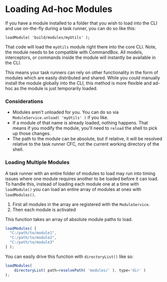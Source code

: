 # Loading Ad-hoc Modules

If you have a module installed to a folder that you wish to load into the CLI and use on-the-fly during a task runner, you can do so like this:

```
loadModule( 'build/modules/myUtils' );
```

That code will load the `myUtils` module right there into the core CLI. Note, the module needs to be compatible with CommandBox. All models, interceptors, or commands inside the module will instantly be available in the CLI.

This means your task runners can rely on other functionality in the form of modules which are easily distributed and shared. While you could manually install the module globally into the CLI, this method is more flexible and ad-hoc as the module is just temporarily loaded.

### Considerations

* Modules aren't unloaded for you. You can do so via `ModuleService.unload( 'myUtils' )` if you like.
* If a module of that name is already loaded, nothing happens. That means if you modify the module, you'll need to `reload` the shell to pick up those changes.
* The path to the module can be absolute, but if relative, it will be resolved relative to the task runner CFC, not the current working directory of the shell.

### Loading Multiple Modules

A task runner with an entire folder of modules to load may run into timing issues where one module requires another to be loaded before it can load. To handle this, instead of loading each module one at a time with `loadModule()` you can load an entire array of modules at ones with `loadModules()`.

1. First all modules in the array are registered with the `ModuleService`.
2. Then each module is activated

This function takes an array of absolute module paths to load.

```javascript
loadModules( [
  "C:/path/to/module1",
  "C:/path/to/module2",
  "C:/path/to/module3"
] );
```

You can easily drive this function with `directoryList()` like so:

```javascript
loadModules(
    directoryList( path=resolvePath( 'modules/' ), type='dir' )
);
```
